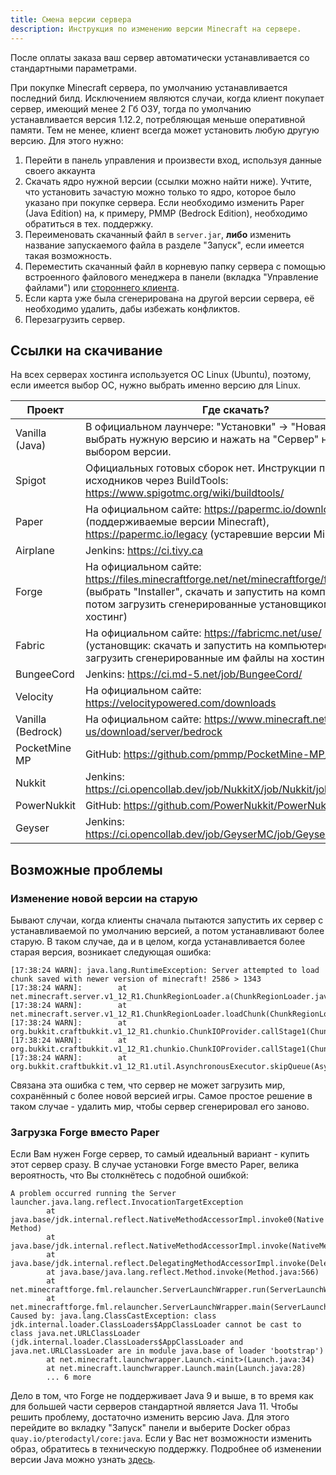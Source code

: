 ```yaml
---
title: Смена версии сервера
description: Инструкция по изменению версии Minecraft на сервере.
---
```


После оплаты заказа ваш сервер автоматически устанавливается со стандартными параметрами.

При покупке Minecraft сервера, по умолчанию устанавливается последний билд. Исключением являются случаи, когда клиент покупает сервер, имеющий менее 2 Гб ОЗУ, тогда по умолчанию устанавливается версия 1.12.2, потребляющая меньше оперативной памяти. Тем не менее, клиент всегда может установить любую другую версию. Для этого нужно:

1. Перейти в панель управления и произвести вход, используя данные своего аккаунта
2. Скачать ядро нужной версии (ссылки можно найти ниже). Учтите, что установить зачастую можно только то ядро, которое было указано при покупке сервера. Если необходимо изменить Paper (Java Edition) на, к примеру, PMMP (Bedrock Edition), необходимо обратиться в тех. поддержку.
3. Переименовать скачанный файл в `server.jar`, **либо** изменить название запускаемого файла в разделе "Запуск", если имеется такая возможность.
4. Переместить скачанный файл в корневую папку сервера с помощью встроенного файлового менеджера в панели (вкладка "Управление файлами") или [стороннего клиента](use-sftp).
5. Если карта уже была сгенерирована на другой версии сервера, её необходимо удалить, дабы избежать конфликтов.
6. Перезагрузить сервер.

## Ссылки на скачивание
На всех серверах хостинга используется ОС Linux (Ubuntu), поэтому, если имеется выбор ОС, нужно выбрать именно версию для Linux.

| Проект            | Где скачать? |
| ---               | ---          |
| Vanilla (Java)    | В официальном лаунчере: "Установки" -> "Новая установка", выбрать нужную версию и нажать на "Сервер" над полем с выбором версии. |
| Spigot            | Официальных готовых сборок нет. Инструкции по сборке из исходников через BuildTools: https://www.spigotmc.org/wiki/buildtools/ |
| Paper             | На официальном сайте: https://papermc.io/downloads (поддерживаемые версии Minecraft), https://papermc.io/legacy (устаревшие версии Minecraft) |
| Airplane          | Jenkins: https://ci.tivy.ca |
| Forge             | На официальном сайте: https://files.minecraftforge.net/net/minecraftforge/forge/ (выбрать "Installer", скачать и запустить на компьютере, потом загрузить сгенерированные установщиком файлы на хостинг) |
| Fabric            | На официальном сайте: https://fabricmc.net/use/ (установщик: скачать и запустить на компьютере, потом загрузить сгенерированные им файлы на хостинг) |
| BungeeCord        | Jenkins: https://ci.md-5.net/job/BungeeCord/ |
| Velocity          | На официальном сайте: https://velocitypowered.com/downloads |
| Vanilla (Bedrock) | На официальном сайте: https://www.minecraft.net/en-us/download/server/bedrock |
| PocketMine MP     | GitHub: https://github.com/pmmp/PocketMine-MP/releases |
| Nukkit            | Jenkins: https://ci.opencollab.dev/job/NukkitX/job/Nukkit/job/master/ |
| PowerNukkit       | GitHub: https://github.com/PowerNukkit/PowerNukkit/releases |
| Geyser            | Jenkins: https://ci.opencollab.dev/job/GeyserMC/job/Geyser/job/master/ |

## Возможные проблемы

### Изменение новой версии на старую
Бывают случаи, когда клиенты сначала пытаются запустить их сервер с устанавливаемой по умолчанию версией, а потом устанавливают более старую. В таком случае, да и в целом, когда устанавливается более старая версия, возникает следующая ошибка:
```log
[17:38:24 WARN]: java.lang.RuntimeException: Server attempted to load chunk saved with newer version of minecraft! 2586 > 1343
[17:38:24 WARN]:        at net.minecraft.server.v1_12_R1.ChunkRegionLoader.a(ChunkRegionLoader.java:104)
[17:38:24 WARN]:        at net.minecraft.server.v1_12_R1.ChunkRegionLoader.loadChunk(ChunkRegionLoader.java:83)
[17:38:24 WARN]:        at org.bukkit.craftbukkit.v1_12_R1.chunkio.ChunkIOProvider.callStage1(ChunkIOProvider.java:23)
[17:38:24 WARN]:        at org.bukkit.craftbukkit.v1_12_R1.chunkio.ChunkIOProvider.callStage1(ChunkIOProvider.java:16)
[17:38:24 WARN]:        at org.bukkit.craftbukkit.v1_12_R1.util.AsynchronousExecutor.skipQueue(AsynchronousExecutor.java:336)
```

Связана эта ошибка с тем, что сервер не может загрузить мир, сохранённый с более новой версией игры. Самое простое решение в таком случае - удалить мир, чтобы сервер сгенерировал его заново.

### Загрузка Forge вместо Paper
Если Вам нужен Forge сервер, то самый идеальный вариант - купить этот сервер сразу. В случае установки Forge вместо Paper, велика вероятность, что Вы столкнётесь с подобной ошибкой:
```log
A problem occurred running the Server launcher.java.lang.reflect.InvocationTargetException
        at java.base/jdk.internal.reflect.NativeMethodAccessorImpl.invoke0(Native Method)
        at java.base/jdk.internal.reflect.NativeMethodAccessorImpl.invoke(NativeMethodAccessorImpl.java:62)
        at java.base/jdk.internal.reflect.DelegatingMethodAccessorImpl.invoke(DelegatingMethodAccessorImpl.java:43)
        at java.base/java.lang.reflect.Method.invoke(Method.java:566)
        at net.minecraftforge.fml.relauncher.ServerLaunchWrapper.run(ServerLaunchWrapper.java:70)
        at net.minecraftforge.fml.relauncher.ServerLaunchWrapper.main(ServerLaunchWrapper.java:34)
Caused by: java.lang.ClassCastException: class jdk.internal.loader.ClassLoaders$AppClassLoader cannot be cast to class java.net.URLClassLoader (jdk.internal.loader.ClassLoaders$AppClassLoader and java.net.URLClassLoader are in module java.base of loader 'bootstrap')
        at net.minecraft.launchwrapper.Launch.<init>(Launch.java:34)
        at net.minecraft.launchwrapper.Launch.main(Launch.java:28)
        ... 6 more
```

Дело в том, что Forge не поддерживает Java 9 и выше, в то время как для большей части серверов стандартной является Java 11. Чтобы решить проблему, достаточно изменить версию Java. Для этого перейдите во вкладку "Запуск" панели и выберите Docker образ `quay.io/pterodactyl/core:java`. Если у Вас нет возможности изменить образ, обратитесь в техническую поддержку. Подробнее об изменении версии Java можно узнать [здесь](change-java).